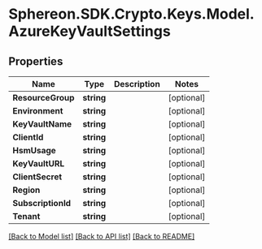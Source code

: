 # Sphereon.SDK.Crypto.Keys.Model.AzureKeyVaultSettings
## Properties

Name | Type | Description | Notes
------------ | ------------- | ------------- | -------------
**ResourceGroup** | **string** |  | [optional] 
**Environment** | **string** |  | [optional] 
**KeyVaultName** | **string** |  | [optional] 
**ClientId** | **string** |  | [optional] 
**HsmUsage** | **string** |  | [optional] 
**KeyVaultURL** | **string** |  | [optional] 
**ClientSecret** | **string** |  | [optional] 
**Region** | **string** |  | [optional] 
**SubscriptionId** | **string** |  | [optional] 
**Tenant** | **string** |  | [optional] 

[[Back to Model list]](../README.md#documentation-for-models) [[Back to API list]](../README.md#documentation-for-api-endpoints) [[Back to README]](../README.md)

